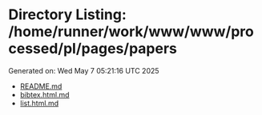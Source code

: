 # Directory Listing: /home/runner/work/www/www/processed/pl/pages/papers
Generated on: Wed May  7 05:21:16 UTC 2025

- [README.md](README.md)
- [bibtex.html.md](bibtex.html.md)
- [list.html.md](list.html.md)

